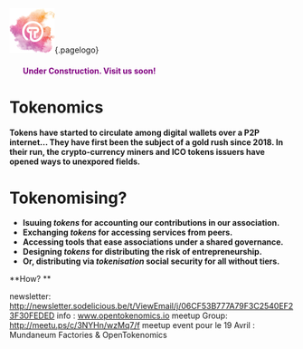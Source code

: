 ![Logoot](/uploads/logoot.png "Logoot"){.pagelogo}
<!-- TITLE: OpenTokenomics -->
<!-- SUBTITLE: welcome to the OpenTokenomics wiki main page -->

<ul><h4><span style="color: #800080;">Under Construction. Visit us soon!</span></h4></ul>





# Tokenomics

**Tokens have started to circulate among digital wallets over a P2P internet...
They have first been the subject of a gold rush since 2018. In their run, the crypto-currency miners and ICO tokens issuers have opened ways to unexpored fields.**

# Tokenomising?
* **Isuuing *tokens* for accounting our contributions in our association.**
* **Exchanging *tokens* for accessing services from peers.**
* **Accessing tools that ease associations under a shared governance.**
* **Designing *tokens* for distributing the risk of entrepreneurship.**
* **Or, distributing via *tokenisation* social security for all without tiers.**

**How?
**



newsletter: http://newsletter.sodelicious.be/t/ViewEmail/j/06CF53B777A79F3C2540EF23F30FEDED 
info : www.opentokenomics.io 
meetup Group:  http://meetu.ps/c/3NYHn/wzMq7/f
meetup event pour le 19 Avril :   Mundaneum Factories & OpenTokenomics 